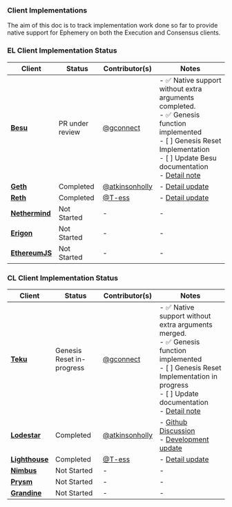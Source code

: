 
### Client Implementations
The aim of this doc is to track implementation work done so far to provide native support for Ephemery on both the Execution and Consensus clients.

### EL Client Implementation Status

| **Client**   | **Status** | **Contributor(s)** | **Notes**                  |
|--------------|---------------------------|-----------------------|----------------------------|
| **[Besu](https://besu.hyperledger.org/en/stable/)**     | PR under review               | [@gconnect](https://github.com/gconnect)                    | - ✅  Native support without extra arguments completed. <br> - ✅  Genesis function implemented <br> - [ ] Genesis Reset Implementation <br> - [ ] Update Besu documentation <br> - [Detail note](https://hackmd.io/@gconnect/BJVMDpX6R)      | 
| **[Geth](https://geth.ethereum.org/)**     |Completed                 | [@atkinsonholly](https://github.com/atkinsonholly)                 |  - [Detail update](https://hackmd.io/@HOL/SJwLmrUmR)       |
| **[Reth](https://reth.rs/)**     | Completed                | [@T-ess](https://github.com/T-ess)                   | - [Detail update](https://hackmd.io/@teri-b/S1D6Np_Q6) |
| **[Nethermind](https://www.nethermind.io/)**     | Not Started                | -                     | -                   |
| **[Erigon](https://github.com/ledgerwatch/erigon)**     | Not Started                | -                     | -  | 
| **[EthereumJS](https://github.com/ethereumjs/ethereumjs-monorepo)**     | Not Started                | -                     | -  |


### CL Client Implementation Status

| **Client**   | **Status** | **Contributor(s)** | **Notes**                  | 
|--------------|---------------------------|-----------------------|----------------------------|
| **[Teku](https://consensys.io/teku)**     | Genesis Reset in-progress                | [@gconnect](https://github.com/gconnect)                  | - ✅  Native support without extra arguments merged. <br> - ✅ Genesis function implemented <br> - [ ] Genesis Reset Implementation in progress <br> - [ ] Update documentation <br> - [Detail note](https://hackmd.io/@gconnect/BJVMDpX6R)        | 
| **[Lodestar](https://lodestar.chainsafe.io/)** | Completed                | [@atkinsonholly](https://github.com/atkinsonholly)                 |  - [Github Discussion](https://github.com/ChainSafe/lodestar/issues/6064) <br>  - [Development update]( https://hackmd.io/@HOL/Hyp4bXfV6)    |
| **[Lighthouse](https://lighthouse.sigmaprime.io/)**| Completed                | [@T-ess](https://github.com/T-ess)                 | - [Detail update](https://hackmd.io/@teri-b/S1D6Np_Q6)     |
| **[Nimbus](https://nimbus.team/)**     | Not Started                | -                     | -  |
| **[Prysm](https://docs.prylabs.network/docs/getting-started/)**     | Not Started                | -                     | -  | 
| **[Grandine](https://docs.grandine.io/)**     | Not Started                | -                     | -  | 
